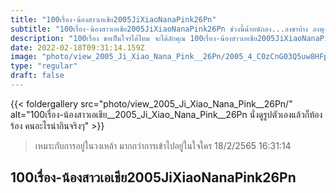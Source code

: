 ```yaml
---
title: "100เรื่อง-น้องสาวเอเชีย2005JiXiaoNanaPink26Pn"
subtitle: "100เรื่อง-น้องสาวเอเชีย2005JiXiaoNanaPink26Pn ช่วงนี้น้ำหนักลง...ลงขาบ้าง ลงพุงบ้าง😂"
description: "100เรื่อง ขอเป็นโจรได้ไหม จะได้ลักคุณ 100เรื่อง-น้องสาวเอเชีย2005JiXiaoNanaPink26Pn 18/2/2565 16:31:14"
date: 2022-02-18T09:31:14.159Z
image: "photo/view_2005_Ji_Xiao_Nana_Pink__26Pn/2005_4_C0zCnG03Q5uw8HFpakaI.jpg"
type: "regular"
draft: false
---
```


{{< foldergallery src="photo/view_2005_Ji_Xiao_Nana_Pink__26Pn/" alt="100เรื่อง-น้องสาวเอเชีย__2005_Ji_Xiao_Nana_Pink__26Pn นั่งดูรูปตัวเองแล้วก็ท้องร้อง คนอะไรน่ากินจริงๆ" >}}


> เหมาะกับการอยู่ในวงเหล้า มากกว่าการเข้าไปอยู่ในใจใคร 18/2/2565 16:31:14

## 100เรื่อง-น้องสาวเอเชีย2005JiXiaoNanaPink26Pn
